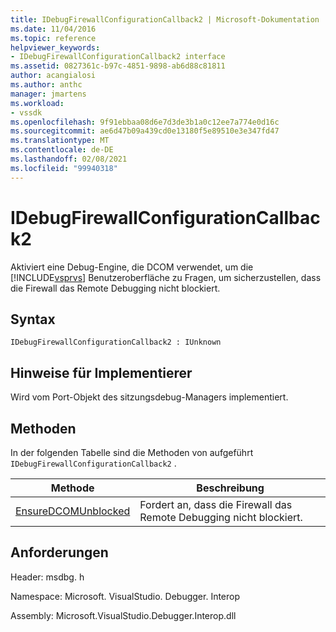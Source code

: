 ```yaml
---
title: IDebugFirewallConfigurationCallback2 | Microsoft-Dokumentation
ms.date: 11/04/2016
ms.topic: reference
helpviewer_keywords:
- IDebugFirewallConfigurationCallback2 interface
ms.assetid: 0827361c-b97c-4851-9898-ab6d88c81811
author: acangialosi
ms.author: anthc
manager: jmartens
ms.workload:
- vssdk
ms.openlocfilehash: 9f91ebbaa08d6e7d3de3b1a0c12ee7a774e0d16c
ms.sourcegitcommit: ae6d47b09a439cd0e13180f5e89510e3e347fd47
ms.translationtype: MT
ms.contentlocale: de-DE
ms.lasthandoff: 02/08/2021
ms.locfileid: "99940318"
---
```

# <a name="idebugfirewallconfigurationcallback2"></a>IDebugFirewallConfigurationCallback2
Aktiviert eine Debug-Engine, die DCOM verwendet, um die [!INCLUDE[vsprvs](../../../code-quality/includes/vsprvs_md.md)] Benutzeroberfläche zu Fragen, um sicherzustellen, dass die Firewall das Remote Debugging nicht blockiert.

## <a name="syntax"></a>Syntax

```
IDebugFirewallConfigurationCallback2 : IUnknown
```

## <a name="notes-for-implementers"></a>Hinweise für Implementierer
 Wird vom Port-Objekt des sitzungsdebug-Managers implementiert.

## <a name="methods"></a>Methoden
 In der folgenden Tabelle sind die Methoden von aufgeführt `IDebugFirewallConfigurationCallback2` .

|Methode|Beschreibung|
|------------|-----------------|
|[EnsureDCOMUnblocked](../../../extensibility/debugger/reference/idebugfirewallconfigurationcallback2-ensuredcomunblocked.md)|Fordert an, dass die Firewall das Remote Debugging nicht blockiert.|

## <a name="requirements"></a>Anforderungen
 Header: msdbg. h

 Namespace: Microsoft. VisualStudio. Debugger. Interop

 Assembly: Microsoft.VisualStudio.Debugger.Interop.dll
